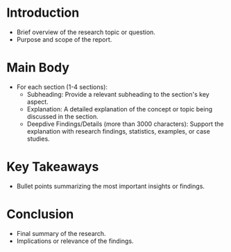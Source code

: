 # Introduction
- Brief overview of the research topic or question.
- Purpose and scope of the report.

# Main Body
- For each section (1-4 sections):
  - Subheading: Provide a relevant subheading to the section's key aspect.
  - Explanation: A detailed explanation of the concept or topic being discussed in the section.
  - Deepdive Findings/Details (more than 3000 characters): Support the explanation with research findings, statistics, examples, or case studies.

# Key Takeaways
- Bullet points summarizing the most important insights or findings.

# Conclusion
- Final summary of the research.
- Implications or relevance of the findings.